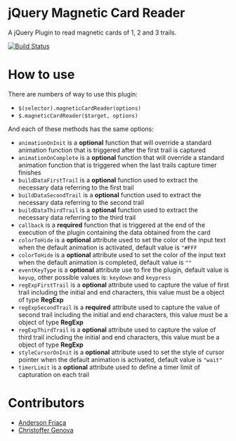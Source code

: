 # jQuery Magnetic Card Reader
A jQuery Plugin to read magnetic cards of 1, 2 and 3 trails.

[![Build Status](https://travis-ci.org/AndersonFriaca/jQuery-Magnetic-Card-Reader.svg?branch=master)](https://travis-ci.org/AndersonFriaca/jQuery-Magnetic-Card-Reader)

# How to use

There are numbers of way to use this plugin:

* `$(selector).magneticCardReader(options)`
* `$.magneticCardReader($target, options)`

And each of these methods has the same options:

* `animationOnInit` is a **optional** function that will override a standard animation function that is triggered after the first trail is captured
* `animationOnComplete` is a **optional** function that will override a standard animation function that is triggered when the last trails capture timer finishes
* `buildDataFirstTrail` is a **optional** function used to extract the necessary data referring to the first trail
* `buildDataSecondTrail` is a **optional** function used to extract the necessary data referring to the second trail
* `buildDataThirdTrail` is a **optional** function used to extract the necessary data referring to the third trail
* `callback` is a **required** function that is triggered at the end of the execution of the plugin containing the data obtained from the card
* `colorToHide` is a **optional** attribute used to set the color of the input text when the default animation is activated, default value is `"#FFF`
* `colorToHide` is a **optional** attribute used to set the color of the input text when the default animation is completed, default value is `""`
* `eventKeyType` is a **optional** attribute use to fire the plugin, default value is `keyup`, other possible values is: `keydown` and `keypress`
* `regExpFirstTrail` is a **optional** attribute used to capture the value of first trail including the initial and end characters, this value must be a object of type **RegExp**
* `regExpSecondTrail` is a **required** attribute used to capture the value of second trail including the initial and end characters, this value must be a object of type **RegExp**
* `regExpThirdTrail` is a **optional** attribute used to capture the value of third trail including the initial and end characters, this value must be a object of type **RegExp**
* `styleCursorOnInit` is a **optional** attribute used to set the style of cursor pointer when the default animation is activated, default value is `"wait"`
* `timerLimit` is a **optional** attribute used to define a timer limit of capturation on each trail

# Contributors
 * [Anderson Friaça](https://github.com/AndersonFriaca)
 * [Christoffer Genova](https://github.com/ChristofferGenova)
